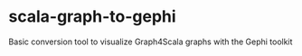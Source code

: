 # scala-graph-to-gephi
Basic conversion tool to visualize Graph4Scala graphs with the Gephi toolkit
